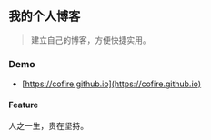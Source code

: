 ## 我的个人博客
> 建立自己的博客，方便快捷实用。

### Demo
* [https://cofire.github.io](https://cofire.github.io)

#### Feature

人之一生，贵在坚持。


